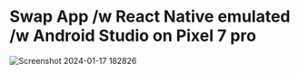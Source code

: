 # Swap App /w React Native emulated /w Android Studio on Pixel 7 pro

![Screenshot 2024-01-17 182826](https://github.com/MathDevWeb/swap-app-react-native/assets/140265706/0040752e-b1e2-43c5-9592-2a6bbde88ac6)
